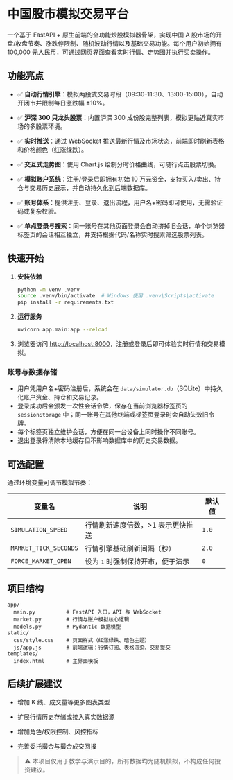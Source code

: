 # 中国股市模拟交易平台

一个基于 FastAPI + 原生前端的全功能炒股模拟器骨架，实现中国 A 股市场的开盘/收盘节奏、涨跌停限制、随机波动行情以及基础交易功能。每个用户初始拥有 100,000 元人民币，可通过网页界面查看实时行情、走势图并执行买卖操作。

## 功能亮点

- ✅ **自动行情引擎**：模拟两段式交易时段（09:30-11:30、13:00-15:00），自动开闭市并限制每日涨跌幅 ±10%。

- ✅ **沪深 300 只龙头股票**：内置沪深 300 成份股完整列表，模拟更贴近真实市场的多股票环境。
- ✅ **实时推送**：通过 WebSocket 推送最新行情及市场状态，前端即时刷新表格和价格颜色（红涨绿跌）。
- ✅ **交互式走势图**：使用 Chart.js 绘制分时价格曲线，可随行点击股票切换。
- ✅ **模拟账户系统**：注册/登录后即拥有初始 10 万元资金，支持买入/卖出、持仓与交易历史展示，并自动持久化到后端数据库。
- ✅ **账号体系**：提供注册、登录、退出流程，用户名+密码即可使用，无需验证码或复杂校验。
- ✅ **单点登录与搜索**：同一账号在其他页面登录会自动挤掉旧会话，单个浏览器标签页的会话相互独立，并支持根据代码/名称实时搜索筛选股票列表。


## 快速开始

1. **安装依赖**

   ```bash
   python -m venv .venv
   source .venv/bin/activate  # Windows 使用 .venv\Scripts\activate
   pip install -r requirements.txt
   ```

2. **运行服务**

   ```bash
   uvicorn app.main:app --reload
   ```


3. 浏览器访问 [http://localhost:8000](http://localhost:8000)，注册或登录后即可体验实时行情和交易模拟。

### 账号与数据存储

- 用户凭用户名+密码注册后，系统会在 `data/simulator.db`（SQLite）中持久化账户资金、持仓和交易记录。
- 登录成功后会颁发一次性会话令牌，保存在当前浏览器标签页的 `sessionStorage` 中；同一账号在其他终端或标签页登录时会自动失效旧令牌。
- 每个标签页独立维护会话，方便在同一台设备上同时操作不同账号。
- 退出登录将清除本地缓存但不影响数据库中的历史交易数据。


## 可选配置

通过环境变量可调节模拟节奏：

| 变量名 | 说明 | 默认值 |
| ------ | ---- | ------ |
| `SIMULATION_SPEED` | 行情刷新速度倍数，>1 表示更快推送 | `1.0` |
| `MARKET_TICK_SECONDS` | 行情引擎基础刷新间隔（秒） | `2.0` |
| `FORCE_MARKET_OPEN` | 设为 `1` 时强制保持开市，便于演示 | `0` |

## 项目结构

```
app/
  main.py          # FastAPI 入口，API 与 WebSocket
  market.py        # 行情与账户模拟核心逻辑
  models.py        # Pydantic 数据模型
static/
  css/style.css    # 页面样式（红涨绿跌、暗色主题）
  js/app.js        # 前端逻辑：行情订阅、表格渲染、交易提交
templates/
  index.html       # 主界面模板
```

## 后续扩展建议

- 增加 K 线、成交量等更多图表类型

- 扩展行情历史存储或接入真实数据源
- 增加角色/权限控制、风控指标

- 完善委托撮合与撮合成交回报

> ⚠️ 本项目仅用于教学与演示目的，所有数据均为随机模拟，不构成任何投资建议。

